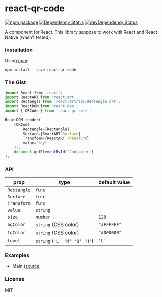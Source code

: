 # react-qr-code

[![npm package](https://badge.fury.io/js/react-qr-code.svg)](https://www.npmjs.org/package/react-qr-code)
[![Dependency Status](https://david-dm.org/opensource-cards/react-qr-code.svg)](https://david-dm.org/opensource-cards/react-qr-code)
[![devDependency Status](https://david-dm.org/opensource-cards/react-qr-code/dev-status.svg)](https://david-dm.org/opensource-cards/react-qr-code#info=devDependencies)

A <QRCode /> component for React. This library suppose to work with React and React Native (wasn't tested).

### Installation

Using [npm](https://www.npmjs.com/):

```
npm install --save react-qr-code
```

### The Gist

```javascript
import React from 'react';
import ReactART from 'react-art';
import Rectangle from 'react-art/lib/Rectangle.art';
import ReactDOM from 'react-dom';
import { QRCode } from 'react-qr-code';

ReactDOM.render(
	<QRCode
		Rectangle={Rectangle}
		Surface={ReactART.Surface}
		Transform={ReactART.Transform}
		value="hey"
	/>,
	document.getElementById('Container')
);
```

### API

prop        | type                         | default value
------------|------------------------------|--------------
`Rectangle` | `func`                       |
`Surface`   | `func`                       |
`Transform` | `func`                       |
`value`     | `string`                     |
`size`      | `number`                     | `128`
`bgColor`   | `string` (CSS color)         | `"#FFFFFF"`
`fgColor`   | `string` (CSS color)         | `"#000000"`
`level`     | `string` (`'L' 'M' 'Q' 'H'`) | `'L'`

### Examples

* Main ([source](https://github.com/opensource-cards/react-qr-code/tree/master/examples/main))

### License

MIT
